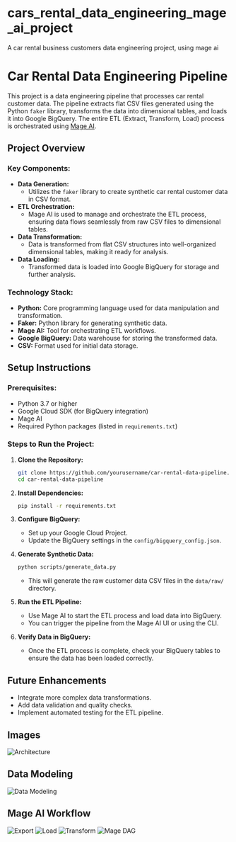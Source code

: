 # cars_rental_data_engineering_mage_ai_project
A car rental business customers data engineering project, using mage ai 

# Car Rental Data Engineering Pipeline

This project is a data engineering pipeline that processes car rental customer data. The pipeline extracts flat CSV files generated using the Python `faker` library, transforms the data into dimensional tables, and loads it into Google BigQuery. The entire ETL (Extract, Transform, Load) process is orchestrated using [Mage AI](https://www.mage.ai/).

## Project Overview

### Key Components:
- **Data Generation:** 
  - Utilizes the `faker` library to create synthetic car rental customer data in CSV format.
- **ETL Orchestration:**
  - Mage AI is used to manage and orchestrate the ETL process, ensuring data flows seamlessly from raw CSV files to dimensional tables.
- **Data Transformation:**
  - Data is transformed from flat CSV structures into well-organized dimensional tables, making it ready for analysis.
- **Data Loading:**
  - Transformed data is loaded into Google BigQuery for storage and further analysis.

### Technology Stack:
- **Python:** Core programming language used for data manipulation and transformation.
- **Faker:** Python library for generating synthetic data.
- **Mage AI:** Tool for orchestrating ETL workflows.
- **Google BigQuery:** Data warehouse for storing the transformed data.
- **CSV:** Format used for initial data storage.

## Setup Instructions

### Prerequisites:
- Python 3.7 or higher
- Google Cloud SDK (for BigQuery integration)
- Mage AI
- Required Python packages (listed in `requirements.txt`)

### Steps to Run the Project:

1. **Clone the Repository:**
    ```bash
    git clone https://github.com/yourusername/car-rental-data-pipeline.git
    cd car-rental-data-pipeline
    ```

2. **Install Dependencies:**
    ```bash
    pip install -r requirements.txt
    ```

3. **Configure BigQuery:**
    - Set up your Google Cloud Project.
    - Update the BigQuery settings in the `config/bigquery_config.json`.

4. **Generate Synthetic Data:**
    ```bash
    python scripts/generate_data.py
    ```
    - This will generate the raw customer data CSV files in the `data/raw/` directory.

5. **Run the ETL Pipeline:**
    - Use Mage AI to start the ETL process and load data into BigQuery.
    - You can trigger the pipeline from the Mage AI UI or using the CLI.

6. **Verify Data in BigQuery:**
    - Once the ETL process is complete, check your BigQuery tables to ensure the data has been loaded correctly.

## Future Enhancements

- Integrate more complex data transformations.
- Add data validation and quality checks.
- Implement automated testing for the ETL pipeline.

## Images

![Architecture](https://github.com/Azim1588/cars_rental_data_engineering_mage_ai_project/blob/main/images/Architecture.png.png?raw=true)

## Data Modeling

![Data Modeling](https://github.com/Azim1588/cars_rental_data_engineering_mage_ai_project/blob/main/images/Data_Modeling.png?raw=true)

## Mage AI Workflow


![Export](https://github.com/Azim1588/cars_rental_data_engineering_mage_ai_project/blob/main/images/export.png?raw=true)
![Load](https://github.com/Azim1588/cars_rental_data_engineering_mage_ai_project/blob/main/images/load.png?raw=true)
![Transform](https://github.com/Azim1588/cars_rental_data_engineering_mage_ai_project/blob/main/images/transform.png?raw=true)
![Mage DAG](https://github.com/Azim1588/cars_rental_data_engineering_mage_ai_project/blob/main/images/mage_dag.png?raw=true)




